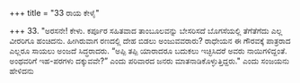 +++
title = "33 ರಾಯ ಕೇಳೈ"

+++
33. "ಅರಸನೇ! ಕೇಳು. ಕರ್ಪೂರ ಸಹಿತವಾದ ತಾಂಬೂಲವನ್ನು ಬೇಸರಿಸದೆ ಬೊಗಸೆಯಲ್ಲಿ ತೆಗೆತೆಗೆದು ಎಲ್ಲ ವೀರರಿಗೂ ಹಂಚಿದನು. ಹೀಗಿರುವಾಗ ರಣದಲ್ಲಿ ದೇಹ ಬಿಡಲು ಅಂಜುವವರಾರು? ರಾಧೇಯನ ಈ ಗೌರವಕ್ಕೆ ಪಾತ್ರರಾದ ಎಲ್ಲರೂ ಸಾಯಲು ಅಂಜದೆ ಸಿದ್ಧರಾದರು. “ಅಪ್ಪಿ ತಪ್ಪಿ ಯಾರಾದರೂ ಬದುಕಲು ಇಚ್ಛಿಸಿದರೆ ಅವರು ನಾಯಿಗಳಿದ್ದಂತೆ. ಅಂಥವರಿಗೆ ಇಹ-ಪರಗಳು ದಕ್ಕುವವೇ?” ಎಂದು ಪರಿವಾರದ ಜನರು ಮಾತನಾಡಿಕೊಳ್ಳುತ್ತಿದ್ದರು." ಎಂದು ಸಂಜಯನು ಹೇಳಿದನು